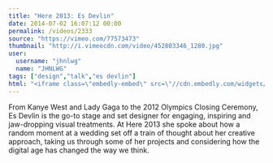 ```yaml
---
title: "Here 2013: Es Devlin"
date: 2014-07-02 16:07:12 00:00
permalink: /videos/2333
source: "https://vimeo.com/77573473"
thumbnail: "http://i.vimeocdn.com/video/452803346_1280.jpg"
user:
  username: "jhnlwg"
  name: "JHNLWG"
tags: ["design","talk","es devlin"]
html: "<iframe class=\"embedly-embed\" src=\"//cdn.embedly.com/widgets/media.html?src=http%3A%2F%2Fplayer.vimeo.com%2Fvideo%2F77573473&wmode=transparent&src_secure=1&url=http%3A%2F%2Fvimeo.com%2F77573473&image=http%3A%2F%2Fi.vimeocdn.com%2Fvideo%2F452803346_1280.jpg&key=daaebf4d9cdd46779200162d0ca86e20&type=text%2Fhtml&schema=vimeo\" width=\"1280\" height=\"720\" scrolling=\"no\" frameborder=\"0\" allowfullscreen></iframe>"
---
```


From Kanye West and Lady Gaga to the 2012 Olympics Closing Ceremony, Es Devlin is the go-to stage and set designer for engaging, inspiring and jaw-dropping visual treatments. At Here 2013 she spoke about how a random moment at a wedding set off a train of thought about her creative approach, taking us through some of her projects and considering how the digital age has changed the way we think.